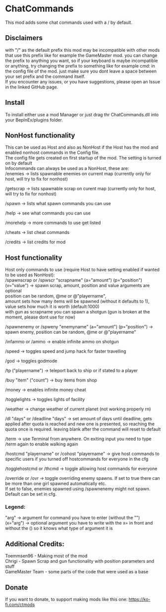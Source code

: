 # ChatCommands
This mod adds some chat commands used with a / by default.  

## Disclaimers
with "/" as the default prefix this mod may be incompatible with other mods that use this prefix like for example the GameMaster mod.
you can change the prefix to anything you want, so if your keyboard is maybe incompatible or anything, try changing the prefix to something like for example cmd: in the config file of the mod. just make sure you dont leave a space between your set prefix and the command itself.  
If you encounter any issues, or you have suggestions, please open an Issue in the linked GitHub page.  

## Install
To install either use a mod Manager or just drag thr ChatCommands.dll into your BepInEx/plugins folder.  

## NonHost functionality
This can be used as Host and also as NonHost if the Host has the mod and enabled nonhost commands in the Config file.  
The config file gets created on first startup of the mod. The setting is turned on by default  
Infocommands can always be used as a NonHost, these are:  
/enemies -> lists spawnable enemies on current map (currently only for host, will try to fix for nonhost)  
  
/getscrap -> lists spawnable scrap on curent map (currently only for host, will try to fix for nonhost)  
  
/spawn -> lists what spawn commands you can use  
  
/help -> see what commands you can use  
  
/morehelp -> more commands to use get listed  
  
/cheats -> list cheat commands  
  
/credits -> list credits for mod  
  
## Host functionality
Host only commands to use (require Host to have setting enabled if wanted to be used as NonHost):  
/spawnscrap or /spwscr "scrapname" (a="amount") (p="position") (v="value") -> spawn scrap, amount, position and value arguments are optional  
position can be random, @me or @"playername",  
amount sets how many items will be spawned (without it defaults to 1),  
value sets how much it is worth (default:1000)  
with gun as scrapname you can spawn a shotgun (gun is broken at the moment, please dont use for now)  
  
/spawnenemy or /spweny "enemyname" (a="amount") (p="position") -> spawn enemy, position can be random, @me or @"playername"  
  
/infammo or /ammo -> enable infinite ammo on shotgun  
  
/speed -> toggles speed and jump hack for faster travelling  
  
/god -> toggles godmode  
  
/tp ("playername") -> teleport back to ship or if  stated to a player  
  
/buy "item" ("count") -> buy items from shop  
  
/money -> enables infinite money cheat  
  
/togglelights -> toggles lights of facility  
  
/weather -> change weather of current planet (not working properly rn)  
  
/dl "days" or /deadline "days" -> set amount of days until deadline, gets applied after quota is reached and new one is presented, so reaching the quota once is required. leaving blank after the command will reset to default  
  
/term -> use Terminal from anywhere. On exiting input you need to type /term again to enable walking again  
  
/hostcmd "playername" or /cohost "playername" -> give host commands to specific users if you turned off hostcommands for everyone in the cfg  

/togglehostcmd or /thcmd -> toggle allowing host commands for everyone  
  
/override or /ovr -> toggle overriding enemy spawns. If set to true there can be more than one girl spawned automatically etc.  
If set to false, enemies spawned using /spawnenemy might not spawn. Default can be set in cfg.  

### Legend:  
"arg" -> argument for command you have to enter (without the "")  
(x="arg") -> optional argument you have to write with the x= in front and without the () so it knows what type of argument it is  


## Additional Credits:  
Toemmsen96 - Making most of the mod  
Chrigi - Spawn Scrap and gun functionality with position parameters and stuff  
GameMaster Team - some parts of the code that were used as a base  
## Donate  
If you want to donate, to support making mods like this one:
https://ko-fi.com/ctmods

